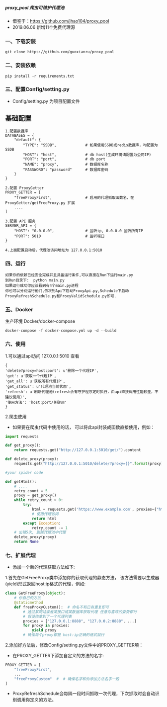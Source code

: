 ##### proxy_pool 爬虫可维护代理池


* 借鉴于：https://github.com/jhao104/proxy_pool
* 2019.06.06 新增11个免费代理源


### 一、下载安装
```shell
git clone https://github.com/guoxianru/proxy_pool
```

### 二、安装依赖
```shell
pip install -r requirements.txt
```

### 三、配置Config/setting.py
* Config/setting.py 为项目配置文件

## 基础配置
```shell
1.配置数据库
DATABASES = {
    "default": {
        "TYPE": "SSDB",             # 如果使用SSDB或redis数据库，均配置为SSDB
        "HOST": "host",             # db host(生成环境请配置为公网IP)
        "PORT": "port",             # db port
        "NAME": "proxy",            # 数据库名称
        "PASSWORD": "password"      # 数据库密码
    }
}

2.配置 ProxyGetter
PROXY_GETTER = [
    "freeProxyFirst",               # 启用的代理抓取函数名，在 ProxyGetter/getFreeProxy.py 扩展
    ....
]

3.配置 API 服务
SERVER_API = {
    "HOST": "0.0.0.0",              # 监听ip, 0.0.0.0 监听所有IP
    "PORT": 5010                    # 监听端口
}

4.上面配置启动后，代理池访问地址为 127.0.0.1:5010
```


### 四、运行
```shell
如果你的依赖已经安全完成并且具备运行条件,可以直接在Run下运行main.py
到Run目录下:  python main.py
如果运行成功你应该看到有4个main.py进程
你也可以分别运行他们,依次到Api下启动ProxyApi.py,Schedule下启动ProxyRefreshSchedule.py和ProxyValidSchedule.py即可.
```


### 五、Docker

生产环境 Docker/docker-compose
```shell
docker-compose -f docker-compose.yml up -d --build
```


### 六、使用

1.可以通过api访问 127.0.0.1:5010 查看
```shell
{
'delete?proxy=host:port': u'删除一个代理IP',
'get': u'获取一个代理IP',
'get_all': u'获取所有代理IP',
'get_status': u'代理池当前状态',
'refresh': u'刷新代理池(refresh会有守护程序定时执行，由api直接调用性能较差，不建议使用)',
'使用方法': 'host:port/关键词'
}
```

2.爬虫使用
* 如果要在爬虫代码中使用的话， 可以将此api封装成函数直接使用，例如：
```python
import requests

def get_proxy():
    return requests.get("http://127.0.0.1:5010/get/").content

def delete_proxy(proxy):
    requests.get("http://127.0.0.1:5010/delete/?proxy={}".format(proxy))

#your spider code

def getHtml():
    # ....
    retry_count = 5
    proxy = get_proxy()
    while retry_count > 0:
        try:
            html = requests.get('https://www.example.com', proxies={"http": "http://{}".format(proxy)})
            # 使用代理访问
            return html
        except Exception:
            retry_count -= 1
    # 出错5次, 删除代理池中代理
    delete_proxy(proxy)
    return None
```


### 七、扩展代理
* 添加一个新的代理获取方法如下:

1.首先在GetFreeProxy类中添加你的获取代理的静态方法， 该方法需要以生成器(yield)形式返回host:ip格式的代理，例如:
```python
class GetFreeProxy(object):
    # 你自己的方法
    @staticmethod
    def freeProxyCustom():  # 命名不和已有重复即可
        # 通过某网站或者某接口或某数据库获取代理 任意你喜欢的姿势都行
        # 假设你拿到了一个代理列表
        proxies = ["127.0.0.1:8888", "127.0.0.2:8888", ...]
        for proxy in proxies:
            yield proxy
        # 确保每个proxy都是 host:ip正确的格式就行
```

2.添加好方法后，修改Config/setting.py文件中的PROXY_GETTER项：
* 在PROXY_GETTER下添加自定义的方法的名字:
```python
PROXY_GETTER = [
    "freeProxyFirst",
    ...
    "freeProxyCustom"  #  # 确保名字和你添加方法名字一致
]
```
* ProxyRefreshSchedule会每隔一段时间抓取一次代理，下次抓取时会自动识别调用你定义的方法。